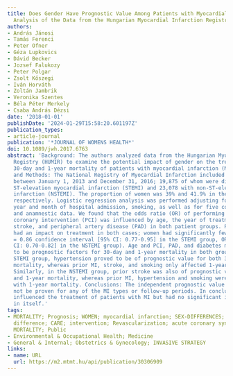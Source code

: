 ```yaml
---
title: Does Gender Have Prognostic Value Among Patients with Myocardial Infarction?
  Analysis of the Data from the Hungarian Myocardial Infarction Registry
authors:
- András Jánosi
- Tamás Ferenci
- Peter Ofner
- Géza Lupkovics
- Dávid Becker
- Jozsef Falukozy
- Peter Polgar
- Zsolt Kőszegi
- Iván Horváth
- Zoltán Jambrik
- Veronika Szentes
- Béla Péter Merkely
- Csaba András Dézsi
date: '2018-01-01'
publishDate: '2024-01-29T15:58:20.601197Z'
publication_types:
- article-journal
publication: '*JOURNAL OF WOMENS HEALTH*'
doi: 10.1089/jwh.2017.6763
abstract: 'Background: The authors analyzed data from the Hungarian Myocardial Infarction
  Registry (HUMIR) to examine the potential impact of gender on the treatment and
  30-day and 1-year mortality of patients with myocardial infarction (MI). Materials
  and Methods: The National Registry of Myocardial Infarction included 42,953 patients
  between January 1, 2013 and December 31, 2016; 19,875 of whom were diagnosed with
  ST-elevation myocardial infarction (STEMI) and 23,078 with non-ST-elevation myocardial
  infarction (NSTEMI). The proportion of women was 39% and 41.9% in the two groups,
  respectively. Logistic regression analysis was performed adjusting for age, the
  year and month of hospital admission, smoking, as well as for five concomitant diseases
  and anamnestic data. We found that the odds ratio (OR) of performing percutaneous
  coronary intervention (PCI) was influenced by age, the year of treatment, prior
  stroke, and peripheral artery disease (PAD) in both patient groups. Results: Gender
  had an impact on treatment in both cases; women had significantly fewer PCIs (OR
  = 0.86 confidence interval [95% CI: 0.77-0.95] in the STEMI group, OR = 0.75 [95%
  CI: 0.70-0.82] in the NSTEMI group). Age and PCI, PAD, and diabetes mellitus proved
  to be prognostic factors for 30-day and 1-year mortality in both groups. In the
  STEMI group, hypertension proved to be of prognostic value for both 30-day and 1-year
  mortality, whereas prior MI, stroke, and smoking only affected 1-year mortality.
  Similarly, in the NSTEMI group, prior stroke was also of prognostic value for 30-day
  and 1-year mortality, whereas prior MI, hypertension and smoking were only associated
  with 1-year mortality. Conclusions: The independent prognostic value of gender could
  not be proven for any of the MI types or follow-up periods. In conclusion, gender
  influenced the treatment of patients with MI but had no significant impact on prognosis
  in itself.'
tags:
- MORTALITY; Prognosis; WOMEN; myocardial infarction; SEX-DIFFERENCES; MEN; Gender
  difference; CARE; intervention; Revascularization; acute coronary syndromes; LONG-TERM
  MORTALITY; Public
- Environmental & Occupational Health; Medicine
- General & Internal; Obstetrics & Gynecology; INVASIVE STRATEGY
links:
- name: URL
  url: https://m2.mtmt.hu/api/publication/30306909
---
```

